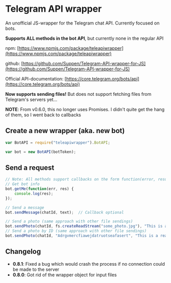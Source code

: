 # Telegram API wrapper

An unofficial JS-wrapper for the Telegram chat API. Currently focused on bots.

**Supports ALL methods in the bot API**, but currently none in the regular API

npm: [https://www.npmjs.com/package/teleapiwrapper](https://www.npmjs.com/package/teleapiwrapper)

github: [https://github.com/Suppen/Telegram-API-wrapper-for-JS](https://github.com/Suppen/Telegram-API-wrapper-for-JS)

Official API-documentation: [https://core.telegram.org/bots/api](https://core.telegram.org/bots/api)

**Now supports sending files!** But does not support fetching files from Telegram's servers yet...

**NOTE**: From v0.6.0, this no longer uses Promises. I didn't quite get the hang of them, so I went back to callbacks

## Create a new wrapper (aka. new bot)

```javascript
var BotAPI = require("teleapiwrapper").BotAPI;

var bot = new BotAPI(botToken);
```

## Send a request

```javascript
// Note: All methods support callbacks on the form function(error, result), where "result" is the JSON-response from the server
// Get bot info
bot.getMe(function(err, res) {
	console.log(res);
});

// Send a message
bot.sendMessage(chatId, text);	// Callback optional

// Send a photo (same approach with other file sendings)
bot.sendPhoto(chatId, fs.createReadStream("some_photo.jpg"), "This is a really nice photo");
// Send a photo by ID (same approach with other file sendings)
bot.sendPhoto(chatId, "Adrgvmercfiawejdatruotseafasert", "This is a really nice photo");
```

## Changelog
* **0.8.1**: Fixed a bug which would crash the process if no connection could be made to the server
* **0.8.0**: Got rid of the wrapper object for input files
